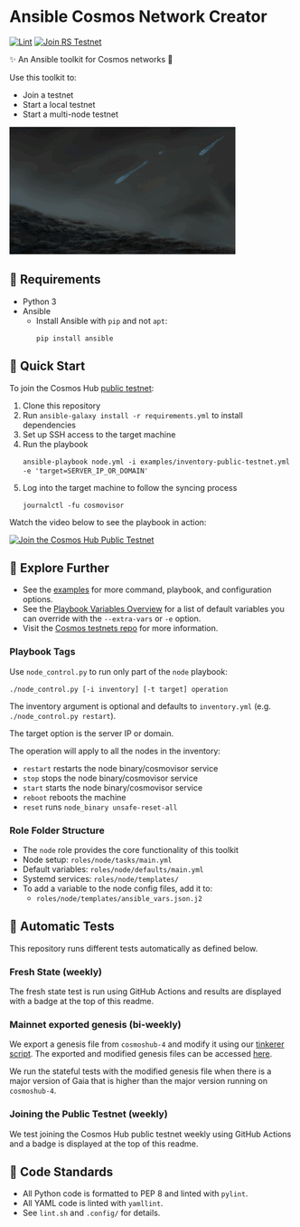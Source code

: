 # Ansible Cosmos Network Creator

[![Lint](https://github.com/hyphacoop/cosmos-ansible/actions/workflows/lint.yml/badge.svg?branch=main)](https://github.com/hyphacoop/cosmos-ansible/actions/workflows/lint.yml)
[![Join RS Testnet](https://github.com/hyphacoop/cosmos-ansible/actions/workflows/test-join-rs-testnet.yml/badge.svg)](https://github.com/hyphacoop/cosmos-ansible/actions/workflows/test-join-rs-testnet.yml)

✨ An Ansible toolkit for Cosmos networks 💫

Use this toolkit to:

- Join a testnet
- Start a local testnet
- Start a multi-node testnet

![Waterdrops feeding seedlings](images/seedling.gif)

## 🌰 Requirements 

- Python 3
- Ansible 
  - Install Ansible with `pip` and not `apt`:
    ```
    pip install ansible
    ```

## 🌱 Quick Start

To join the Cosmos Hub [public testnet](https://github.com/cosmos/testnets/tree/master/public):

1. Clone this repository
2. Run `ansible-galaxy install -r requirements.yml` to install dependencies 
3. Set up SSH access to the target machine
4. Run the playbook
   ```
   ansible-playbook node.yml -i examples/inventory-public-testnet.yml -e 'target=SERVER_IP_OR_DOMAIN'
   ```
5. Log into the target machine to follow the syncing process
   ```
   journalctl -fu cosmovisor
   ```

Watch the video below to see the playbook in action:

[![Join the Cosmos Hub Public Testnet](https://img.youtube.com/vi/4KkMblQ6wcY/0.jpg)](https://youtu.be/4KkMblQ6wcY)

## 🌳 Explore Further

- See the [examples](examples/README.md) for more command, playbook, and configuration options.
- See the [Playbook Variables Overview](docs/Playbook-Variables.md) for a list of default variables you can override with the `--extra-vars` or `-e` option.
- Visit the [Cosmos testnets repo](https://github.com/cosmos/testnets) for more information.

### Playbook Tags

Use `node_control.py` to run only part of the `node` playbook:

```
./node_control.py [-i inventory] [-t target] operation
```

The inventory argument is optional and defaults to `inventory.yml` (e.g. `./node_control.py restart`).

The target option is the server IP or domain.

The operation will apply to all the nodes in the inventory:
- `restart` restarts the node binary/cosmovisor service
- `stop` stops the node binary/cosmovisor service
- `start` starts the node binary/cosmovisor service
- `reboot` reboots the machine
- `reset` runs `node_binary unsafe-reset-all`

### Role Folder Structure

- The `node` role provides the core functionality of this toolkit
- Node setup: `roles/node/tasks/main.yml`
- Default variables: `roles/node/defaults/main.yml`
- Systemd services: `roles/node/templates/`
- To add a variable to the node config files, add it to:
  - `roles/node/templates/ansible_vars.json.j2`

## 🌴 Automatic Tests

This repository runs different tests automatically as defined below.

### Fresh State (weekly)

The fresh state test is run using GitHub Actions and results are displayed with a badge at the top of this readme.

### Mainnet exported genesis (bi-weekly)

We export a genesis file from `cosmoshub-4` and modify it using our [tinkerer script](https://github.com/hyphacoop/cosmos-genesis-tinkerer). The exported and modified genesis files can be accessed [here](https://files.polypore.xyz/genesis/).

We run the stateful tests with the modified genesis file when there is a major version of Gaia that is higher than the major version running on `cosmoshub-4`.

### Joining the Public Testnet (weekly)

We test joining the Cosmos Hub public testnet weekly using GitHub Actions and a badge is displayed at the top of this readme.

## 🔎 Code Standards

- All Python code is formatted to PEP 8 and linted with `pylint`.
- All YAML code is linted with `yamllint`.
- See `lint.sh` and `.config/` for details.

